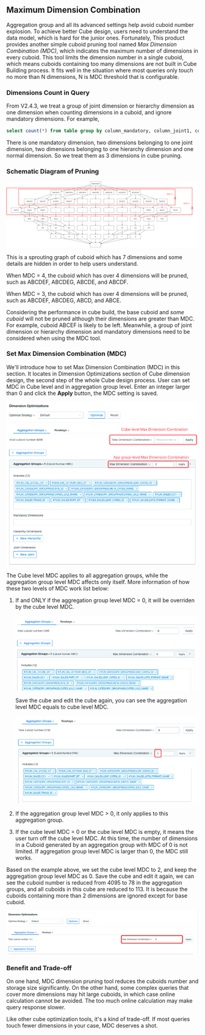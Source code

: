 ## Maximum Dimension Combination

Aggregation group and all its advanced settings help avoid cuboid number explosion. To achieve better Cube design, users need to understand the data model, which is hard for the junior ones. Fortunately, This product provides another simple cuboid pruning tool named *Max Dimension Combination (MDC)*, which indicates the maximum number of dimensions in every cuboid. This tool limits the dimension number in a single cuboid, which means cuboids containing too many dimensions are not built in Cube Building process. It fits well in the situation where most queries only touch no more than N dimensions, N is MDC threshold that is configurable.



### Dimensions Count in Query ###

From V2.4.3, we treat a group of joint dimension or hierarchy dimension as one dimension when counting dimensions in a cuboid, and ignore mandatory dimensions. For example,

```sql
select count(*) from table group by column_mandatory, column_joint1, column_joint2, column_hierarchy1, column_hierarchy2, column_normal
```

There is one mandatory dimension, two dimensions belonging to one joint dimension, two dimensions belonging to one hierarchy dimension and one normal dimension. So we treat them as 3 dimensions in cube pruning.



### Schematic Diagram of Pruning ###

![sprouting graph](images/cuboid_mdc.en.png)

This is a sprouting graph of cuboid which has 7 dimensions and some details are hidden in order to help users understand.

When MDC = 4, the cuboid which has over 4 dimensions will be pruned, such as ABCDEF, ABCDEG, ABCDE, and ABCDF.

When MDC = 3, the cuboid which has over 4 dimensions will be pruned, such as ABCDEF, ABCDEG, ABCD, and ABCE.

Considering the performance in cube build, the base cuboid and *some cuboid* will not be pruned although their dimensions are greater than MDC. For example, cuboid ABCEF is likely to be left. Meanwhile, a group of joint dimension or hierarchy dimension and mandatory dimensions need to be considered when using the MDC tool.



### Set Max Dimension Combination (MDC)  ###

We'll introduce how to set Max Dimension Combination (MDC) in this section. It locates in Dimension Optimizations section of Cube dimension design, the second step of the whole Cube design process. User can set MDC in Cube level and in aggregation group level. Enter an integer larger than 0 and click the **Apply** button, the MDC setting is saved.

![Max Dimension Combination](images/mdc.png)

The Cube level MDC applies to all aggregation groups, while the aggregation group level MDC affects only itself. More information of how these two levels of MDC work list below:

1. If and ONLY if the aggregation group level MDC = 0, it will be overriden by the cube level MDC.

   ![MDC override](images/agg/agg-group-3.png)

   Save the cube and edit the cube again, you can see the aggregation level MDC equals to cube level MDC.

   ![MDC override](images/agg/agg-group-4.png)

2. If the aggregation group level MDC > 0, it only applies to this aggregation group. 

3. If the cube level MDC = 0 or the cube level MDC is empty, it means the user turn off the cube level MDC. At this time, the number of dimensions in a Cuboid generated by an aggregation group with MDC of 0 is not limited. If aggregation group level MDC is larger than 0, the MDC still works.



Based on the example above, we set the cube level MDC to 2, and keep the aggregation group level MDC as 0. Save the cube and edit it again, we can see the cuboid number is reduced from 4095 to 78 in the aggregation groups, and all cuboids in this cube are reduced to 113. It is because the cuboids containing more than 2 dimensions are ignored except for base cuboid.

![Set Max Dimension Combination](images/cuboid_pruning_2.png)



### Benefit and Trade-off ###

On one hand, MDC dimension pruning tool reduces the cuboids number and storage size significantly. On the other hand, some complex queries that cover more dimensions may hit large cuboids, in which case online calculation cannot be avoided. The too much online calculation may make query response slower. 

Like other cube optimization tools, it's a kind of trade-off. If most queries touch fewer dimensions in your case, MDC deserves a shot.
